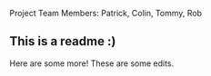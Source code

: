 Project Team Members: Patrick, Colin, Tommy, Rob

## This is a readme :)
Here are some more!
These are some edits.
